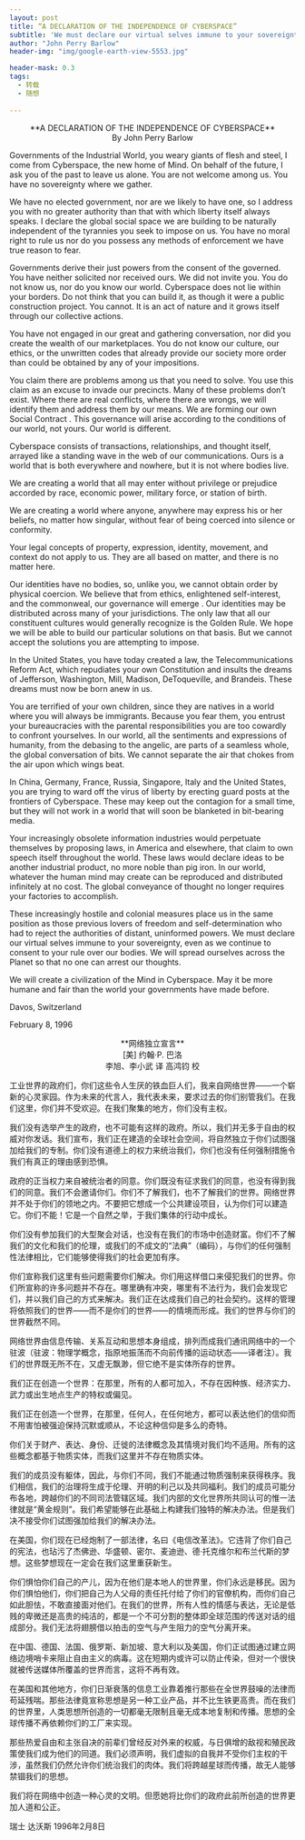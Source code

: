 ```yaml
---
layout: post
title: “A DECLARATION OF THE INDEPENDENCE OF CYBERSPACE”
subtitle: 'We must declare our virtual selves immune to your sovereignty.'
author: "John Perry Barlow"
header-img: "img/google-earth-view-5553.jpg"

header-mask: 0.3
tags:
  - 转载
  - 随想
  
---
```

<center>**A DECLARATION OF THE INDEPENDENCE OF CYBERSPACE**</center>

<center>By John Perry Barlow</center>

Governments of the Industrial World, you weary giants of flesh and steel, I come from Cyberspace, the new home of Mind. On behalf of the future, I ask you of the past to leave us alone. You are not welcome among us. You have no sovereignty where we gather.

We have no elected government, nor are we likely to have one, so I address you with no greater authority than that with which liberty itself always speaks. I declare the global social space we are building to be naturally independent of the tyrannies you seek to impose on us. You have no moral right to rule us nor do you possess any methods of enforcement we have true reason to fear.

Governments derive their just powers from the consent of the governed. You have neither solicited nor received ours. We did not invite you. You do not know us, nor do you know our world. Cyberspace does not lie within your borders. Do not think that you can build it, as though it were a public construction project. You cannot. It is an act of nature and it grows itself through our collective actions.

You have not engaged in our great and gathering conversation, nor did you create the wealth of our marketplaces. You do not know our culture, our ethics, or the unwritten codes that already provide our society more order than could be obtained by any of your impositions.

You claim there are problems among us that you need to solve. You use this claim as an excuse to invade our precincts. Many of these problems don’t exist. Where there are real conflicts, where there are wrongs, we will identify them and address them by our means. We are forming our own Social Contract . This governance will arise according to the conditions of our world, not yours. Our world is different.

Cyberspace consists of transactions, relationships, and thought itself, arrayed like a standing wave in the web of our communications. Ours is a world that is both everywhere and nowhere, but it is not where bodies live.

We are creating a world that all may enter without privilege or prejudice accorded by race, economic power, military force, or station of birth.

We are creating a world where anyone, anywhere may express his or her beliefs, no matter how singular, without fear of being coerced into silence or conformity.

Your legal concepts of property, expression, identity, movement, and context do not apply to us. They are all based on matter, and there is no matter here.

Our identities have no bodies, so, unlike you, we cannot obtain order by physical coercion. We believe that from ethics, enlightened self-interest, and the commonweal, our governance will emerge . Our identities may be distributed across many of your jurisdictions. The only law that all our constituent cultures would generally recognize is the Golden Rule. We hope we will be able to build our particular solutions on that basis. But we cannot accept the solutions you are attempting to impose.

In the United States, you have today created a law, the Telecommunications Reform Act, which repudiates your own Constitution and insults the dreams of Jefferson, Washington, Mill, Madison, DeToqueville, and Brandeis. These dreams must now be born anew in us.

You are terrified of your own children, since they are natives in a world where you will always be immigrants. Because you fear them, you entrust your bureaucracies with the parental responsibilities you are too cowardly to confront yourselves. In our world, all the sentiments and expressions of humanity, from the debasing to the angelic, are parts of a seamless whole, the global conversation of bits. We cannot separate the air that chokes from the air upon which wings beat.

In China, Germany, France, Russia, Singapore, Italy and the United States, you are trying to ward off the virus of liberty by erecting guard posts at the frontiers of Cyberspace. These may keep out the contagion for a small time, but they will not work in a world that will soon be blanketed in bit-bearing media.

Your increasingly obsolete information industries would perpetuate themselves by proposing laws, in America and elsewhere, that claim to own speech itself throughout the world. These laws would declare ideas to be another industrial product, no more noble than pig iron. In our world, whatever the human mind may create can be reproduced and distributed infinitely at no cost. The global conveyance of thought no longer requires your factories to accomplish.

These increasingly hostile and colonial measures place us in the same position as those previous lovers of freedom and self-determination who had to reject the authorities of distant, uninformed powers. We must declare our virtual selves immune to your sovereignty, even as we continue to consent to your rule over our bodies. We will spread ourselves across the Planet so that no one can arrest our thoughts.

We will create a civilization of the Mind in Cyberspace. May it be more humane and fair than the world your governments have made before.

Davos, Switzerland

February 8, 1996


<center>**网络独立宣言**</center>

<center>[美] 约翰·P. 巴洛</center>
<center>李旭、李小武 译 高鸿钧 校</center>

工业世界的政府们，你们这些令人生厌的铁血巨人们，我来自网络世界——一个崭新的心灵家园。作为未来的代言人，我代表未来，要求过去的你们别管我们。在我们这里，你们并不受欢迎。在我们聚集的地方，你们没有主权。

我们没有选举产生的政府，也不可能有这样的政府。所以，我们并无多于自由的权威对你发话。我们宣布，我们正在建造的全球社会空间，将自然独立于你们试图强加给我们的专制。你们没有道德上的权力来统治我们，你们也没有任何强制措施令我们有真正的理由感到恐惧。

政府的正当权力来自被统治者的同意。你们既没有征求我们的同意，也没有得到我们的同意。我们不会邀请你们。你们不了解我们，也不了解我们的世界。网络世界并不处于你们的领地之内。不要把它想成一个公共建设项目，认为你们可以建造它。你们不能！它是一个自然之举，于我们集体的行动中成长。

你们没有参加我们的大型聚会对话，也没有在我们的市场中创造财富。你们不了解我们的文化和我们的伦理，或我们的不成文的“法典”（编码），与你们的任何强制性法律相比，它们能够使得我们的社会更加有序。

你们宣称我们这里有些问题需要你们解决。你们用这样借口来侵犯我们的世界。你们所宣称的许多问题并不存在。哪里确有冲突，哪里有不法行为，我们会发现它们，并以我们自己的方式来解决。我们正在达成我们自己的社会契约。这样的管理将依照我们的世界——而不是你们的世界——的情境而形成。我们的世界与你们的世界截然不同。

网络世界由信息传输、关系互动和思想本身组成，排列而成我们通讯网络中的一个驻波（驻波：物理学概念，指原地振荡而不向前传播的运动状态——译者注）。我们的世界既无所不在，又虚无飘渺，但它绝不是实体所存的世界。

我们正在创造一个世界：在那里，所有的人都可加入，不存在因种族、经济实力、武力或出生地点生产的特权或偏见。

我们正在创造一个世界，在那里，任何人，在任何地方，都可以表达他们的信仰而不用害怕被强迫保持沉默或顺从，不论这种信仰是多么的奇特。

你们关于财产、表达、身份、迁徙的法律概念及其情境对我们均不适用。所有的这些概念都基于物质实体，而我们这里并不存在物质实体。

我们的成员没有躯体，因此，与你们不同，我们不能通过物质强制来获得秩序。我们相信，我们的治理将生成于伦理、开明的利己以及共同福利。我们的成员可能分布各地，跨越你们的不同司法管辖区域。我们内部的文化世界所共同认可的惟一法律就是“黄金规则”。我们希望能够在此基础上构建我们独特的解决办法。但是我们决不接受你们试图强加给我们的解决办法。

在美国，你们现在已经炮制了一部法律，名曰《电信改革法》。它违背了你们自己的宪法，也玷污了杰佛逊、华盛顿、密尔、麦迪逊、德·托克维尔和布兰代斯的梦想。这些梦想现在一定会在我们这里重获新生。

你们惧怕你们自己的产儿，因为在他们是本地人的世界里，你们永远是移民。因为你们惧怕他们，你们把自己为人父母的责任托付给了你们的官僚机构，而你们自己如此胆怯，不敢直接面对他们。在我们的世界，所有人性的情感与表达，无论是低贱的卑微还是高贵的纯洁的，都是一个不可分割的整体即全球范围的传送对话的组成部分。我们无法将翅膀借以拍击的空气与产生阻力的空气分离开来。

在中国、德国、法国、俄罗斯、新加坡、意大利以及美国，你们正试图通过建立网络边境哨卡来阻止自由主义的病毒。这在短期内或许可以防止传染，但对一个很快就被传送媒体所覆盖的世界而言，这将不再有效。

在美国和其他地方，你们日渐衰落的信息工业靠着推行那些在全世界鼓噪的法律而苟延残喘。那些法律竟宣称思想是另一种工业产品，并不比生铁更高贵。而在我们的世界里，人类思想所创造的一切都毫无限制且毫无成本地复制和传播。思想的全球传播不再依赖你们的工厂来实现。

那些热爱自由和主张自决的前辈们曾经反对外来的权威，与日俱增的敌视和殖民政策使我们成为他们的同道。我们必须声明，我们虚拟的自我并不受你们主权的干涉，虽然我们仍然允许你们统治我们的肉体。我们将跨越星球而传播，故无人能够禁锢我们的思想。

我们将在网络中创造一种心灵的文明。但愿她将比你们的政府此前所创造的世界更加人道和公正。

瑞士 达沃斯
1996年2月8日